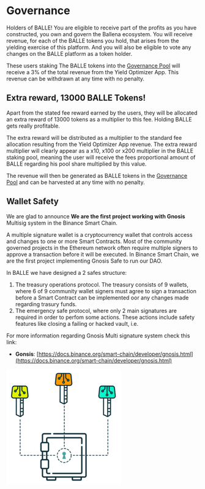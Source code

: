 # Governance

Holders of BALLE! You are eligible to receive part of the profits as you have constructed, you own and govern the Ballena ecosystem. You will receive revenue, for each of the BALLE tokens you hold, that arises from the yielding exercise of this platform. And you will also be eligible to vote any changes on the BALLE platform as a token holder.

These users staking The BALLE tokens into the [Governance Pool](products/balle-staking-pool.md) will receive a 3% of the total revenue from the Yield Optimizer App. This revenue can be withdrawn at any time with no penalty. ​



## Extra reward, 13000 BALLE Tokens!

Apart from the stated fee reward earned by the users, they will be allocated an extra reward of 13000 tokens as a multiplier to this fee. Holding BALLE gets really profitable.

The extra reward will be distributed as a multiplier to the standard fee allocation resulting from the Yield Optimizer App revenue. The extra reward multiplier will clearly appear as a x10, x100 or x200 multiplier in the BALLE staking pool, meaning the user will receive the fees proportional amount of BALLE regarding his pool share multiplied by this value.

The revenue will then be generated as BALLE tokens in the [Governance Pool](products/balle-staking-pool.md) and can be harvested at any time with no penalty.



## Wallet Safety

We are glad to announce **We are the first project working with Gnosis** Multisig system in the Binance Smart Chain. 

A multiple signature wallet is a cryptocurrency wallet that controls access and changes to one or more Smart Contracts. Most of the community governed projects in the Ethereum network often require multiple signers to approve a transaction before it will be executed. In Binance Smart Chain, we are the first project implementing Gnosis Safe to run our DAO. 

In BALLE we have designed a 2 safes structure:

1. The treasury operations protocol. The treasury consists of 9 wallets, where 6 of 9 community wallet signers must agree to sign a transaction before a Smart Contract can be implemented oor any changes made regarding trasury funds.
2. The emergency safe protocol, where only 2 main signatures are required in order to perfom some actions. These actions include safety features like closing a failing or hacked vault, i.e.



For more information regarding Gnosis Multi signature system check this link:

* **Gonsis**: [https://docs.binance.org/smart-chain/developer/gnosis.html](https://docs.binance.org/smart-chain/developer/gnosis.html)



![](../.gitbook/assets/image.png)







